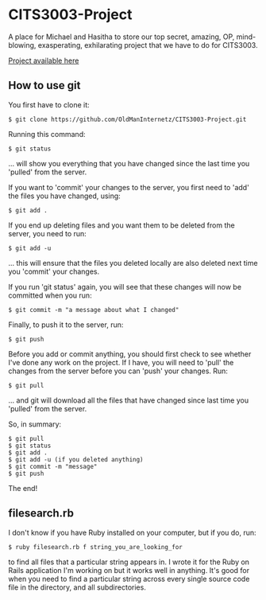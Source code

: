 CITS3003-Project
================

A place for Michael and Hasitha to store our top secret, amazing, OP, mind-blowing, exasperating, exhilarating project that we have to do for CITS3003.

[Project available here](http://undergraduate.csse.uwa.edu.au/units/CITS3003/labsheet.php?fname=project-part1)

## How to use git ##

You first have to clone it:

    $ git clone https://github.com/OldManInternetz/CITS3003-Project.git
    
Running this command:

    $ git status
    
... will show you everything that you have changed since the last time you 'pulled' from the server.

If you want to 'commit' your changes to the server, you first need to 'add' the files you have changed, using:

    $ git add .

If you end up deleting files and you want them to be deleted from the server, you need to run:

    $ git add -u

... this will ensure that the files you deleted locally are also deleted next time you 'commit' your changes.

If you run 'git status' again, you will see that these changes will now be committed when you run:

    $ git commit -m "a message about what I changed"

Finally, to push it to the server, run:

    $ git push
    
Before you add or commit anything, you should first check to see whether I've done any work on the project. If I have, you will need to 'pull' the changes from the server before you can 'push' your changes. Run:

    $ git pull
    
... and git will download all the files that have changed since last time you 'pulled' from the server.

So, in summary:

    $ git pull
    $ git status
    $ git add .
    $ git add -u (if you deleted anything)
    $ git commit -m "message"
    $ git push
    
The end!

## filesearch.rb ##

I don't know if you have Ruby installed on your computer, but if you do, run:

    $ ruby filesearch.rb f string_you_are_looking_for
    
to find all files that a particular string appears in. I wrote it for the Ruby on Rails application I'm working on but it works well in anything. It's good for when you need to find a particular string across every single source code file in the directory, and all subdirectories.

    
